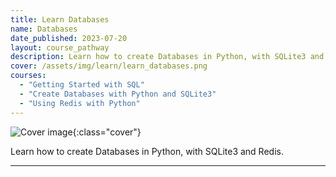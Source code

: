 ```yaml
---
title: Learn Databases
name: Databases
date_published: 2023-07-20
layout: course_pathway
description: Learn how to create Databases in Python, with SQLite3 and Redis.
cover: /assets/img/learn/learn_databases.png
courses:
  - "Getting Started with SQL"
  - "Create Databases with Python and SQLite3"
  - "Using Redis with Python"
---
```


![Cover image]({{page.cover}}){:class="cover"}

Learn how to create Databases in Python, with SQLite3 and Redis.

---

